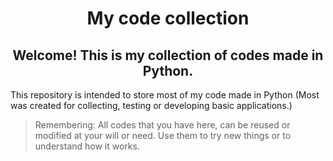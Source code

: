 <h1 align = "center"> My code collection </h1>

<h2 align = "center"> Welcome! This is my collection of codes made in Python. </h2>

This repository is intended to store most of my code made in Python (Most was created for collecting, testing or developing basic applications.)

> Remembering: All codes that you have here, can be reused or modified at your will or need. Use them to try new things or to understand how it works.
